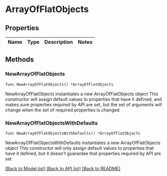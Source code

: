 # ArrayOfFlatObjects

## Properties

Name | Type | Description | Notes
------------ | ------------- | ------------- | -------------

## Methods

### NewArrayOfFlatObjects

`func NewArrayOfFlatObjects() *ArrayOfFlatObjects`

NewArrayOfFlatObjects instantiates a new ArrayOfFlatObjects object
This constructor will assign default values to properties that have it defined,
and makes sure properties required by API are set, but the set of arguments
will change when the set of required properties is changed

### NewArrayOfFlatObjectsWithDefaults

`func NewArrayOfFlatObjectsWithDefaults() *ArrayOfFlatObjects`

NewArrayOfFlatObjectsWithDefaults instantiates a new ArrayOfFlatObjects object
This constructor will only assign default values to properties that have it defined,
but it doesn't guarantee that properties required by API are set


[[Back to Model list]](../README.md#documentation-for-models) [[Back to API list]](../README.md#documentation-for-api-endpoints) [[Back to README]](../README.md)



